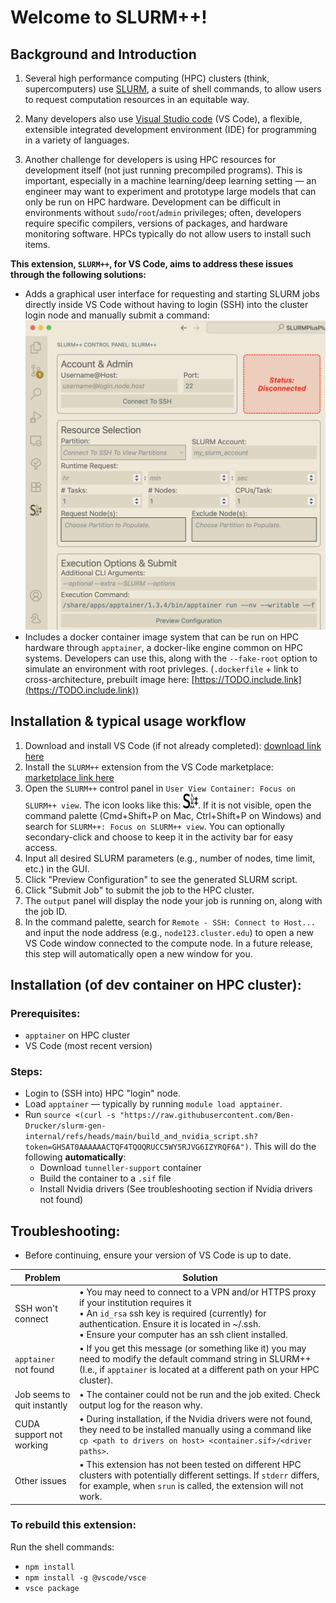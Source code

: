 # Welcome to SLURM++!

## Background and Introduction

1. Several high performance computing (HPC) clusters (think, supercomputers) use [SLURM](https://slurm.schedmd.com/documentation.html), a suite of shell commands, to allow users to request computation resources in an equitable way.

2. Many developers also use [Visual Studio code](https://TODO.incude.link) (VS Code), a flexible, extensible integrated development environment (IDE) for programming in a variety of languages.

3. Another challenge for developers is using HPC resources for development itself (not just running precompiled programs). This is important, especially in a machine learning/deep learning setting — an engineer may want to experiment and prototype large models that can only be run on HPC hardware. Development can be difficult in environments without `sudo`/`root`/`admin` privileges; often, developers require specific compilers, versions of packages, and hardware monitoring software. HPCs typically do not allow users to install such items.

**This extension, `SLURM++`, for VS Code, aims to address these issues through the following solutions:**

- Adds a graphical user interface for requesting and starting SLURM jobs directly inside VS Code without having to login (SSH) into the cluster login node and manually submit a command:
![Screenshot of GUI interface in VS Code](extras/GUI_screenshot.png)
- Includes a docker container image system that can be run on HPC hardware through `apptainer`, a docker-like engine common on HPC systems. Developers can use this, along with the `--fake-root` option to simulate an environment with root privleges. (`.dockerfile` + link to cross-architecture, prebuilt image here: [https://TODO.include.link](https://TODO.include.link))

## Installation & typical usage workflow

1. Download and install VS Code (if not already completed): [download link here](https://code.visualstudio.com/download)
2. Install the `SLURM++` extension from the VS Code marketplace: [marketplace link here](https://TODO.include.link)
3. Open the `SLURM++` control panel in `User View Container: Focus on SLURM++ view`. The icon looks like this: <img src="spp-strokes.svg" alt="SLURM++ Icon" width="24" height="24">. If it is not visible, open the command palette (Cmd+Shift+P on Mac, Ctrl+Shift+P on Windows) and search for `SLURM++: Focus on SLURM++ view`. You can optionally secondary-click and choose to keep it in the activity bar for easy access.
4. Input all desired SLURM parameters (e.g., number of nodes, time limit, etc.) in the GUI.
5. Click "Preview Configuration" to see the generated SLURM script.
6. Click "Submit Job" to submit the job to the HPC cluster.
7. The `output` panel will display the node your job is running on, along with the job ID.
8. In the command palette, search for `Remote - SSH: Connect to Host...` and input the node address (e.g., `node123.cluster.edu`) to open a new VS Code window connected to the compute node. In a future release, this step will automatically open a new window for you.

## Installation (of dev container on HPC cluster):

### Prerequisites:

- `apptainer` on HPC cluster
- VS Code (most recent version)

### Steps:
- Login to (SSH into) HPC "login" node.
- Load `apptainer` — typically by running `module load apptainer`.
- Run `source <(curl -s "https://raw.githubusercontent.com/Ben-Drucker/slurm-gen-internal/refs/heads/main/build_and_nvidia_script.sh?token=GHSAT0AAAAAACTQF4TQOQRUCC5WY5RJVG6IZYRQF6A")`. This will do the following **automatically**:
  - Download `tunneller-support` container
  - Build the container to a `.sif` file
  - Install Nvidia drivers (See troubleshooting section if Nvidia drivers not found)


## Troubleshooting:

- Before continuing, ensure your version of VS Code is up to date.

| Problem                     | Solution                                                                                                                                                                                                                                              |
| --------------------------- | ----------------------------------------------------------------------------------------------------------------------------------------------------------------------------------------------------------------------------------------------------- |
| SSH won't connect           | • You may need to connect to a VPN and/or HTTPS proxy if your institution requires it <br> • An `id_rsa` ssh key is required (currently) for authentication. Ensure it is located in ~/.ssh. <br> • Ensure your computer has an ssh client installed. |
| `apptainer` not found       | • If you get this message (or something like it) you may need to modify the default command string in SLURM++ (I.e., if `apptainer` is located at a different path on your HPC cluster).                                                              |
| Job seems to quit instantly | • The container could not be run and the job exited. Check output log for the reason why.                                                                                                                                                             |
| CUDA support not working    | • During installation, if the Nvidia drivers were not found, they need to be installed manually using a command like `cp <path to drivers on host> <container.sif>/<driver paths>`.                                                                   |
| Other issues                | • This extension has not been tested on different HPC clusters with potentially different settings. If `stderr` differs, for example, when `srun` is called, the extension will not work.                                                             |

### To rebuild this extension:
Run the shell commands:
- `npm install`
- `npm install -g @vscode/vsce`
- `vsce package`
<!-- `vsce publish`>